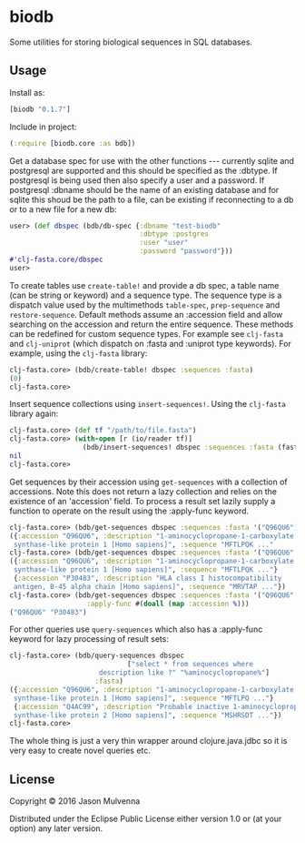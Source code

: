 # biodb

Some utilities for storing biological sequences in SQL databases.

## Usage

Install as:

```clj
[biodb "0.1.7"]
```

Include in project:

```clj
(:require [biodb.core :as bdb])
```

Get a database spec for use with the other functions --- currently
sqlite and postgresql are supported and this should be specified as
the :dbtype. If postgresql is being used then also specify a user and
a password. If postgresql :dbname should be the name of an existing
database and for sqlite this shoud be the path to a file, can be
existing if reconnecting to a db or to a new file for a new db:

```clj
user> (def dbspec (bdb/db-spec {:dbname "test-biodb"
                                :dbtype :postgres
                                :user "user"
                                :password "password"}))
#'clj-fasta.core/dbspec
user>
```

To create tables use `create-table!` and provide a db spec, a table
name (can be string or keyword) and a sequence type. The sequence type
is a dispatch value used by the multimethods `table-spec`,
`prep-sequence` and `restore-sequence`. Default methods assume an
:accession field and allow searching on the accession and return the
entire sequence. These methods can be redefined for custom sequence
types. For example see `clj-fasta` and `clj-uniprot` (which dispatch
on :fasta and :uniprot type keywords). For example, using the
`clj-fasta` library:

```clj
clj-fasta.core> (bdb/create-table! dbspec :sequences :fasta)
(0)
clj-fasta.core>
```

Insert sequence collections using `insert-sequences!`. Using the
`clj-fasta` library again:

```clj
clj-fasta.core> (def tf "/path/to/file.fasta")
clj-fasta.core> (with-open [r (io/reader tf)]
                  (bdb/insert-sequences! dbspec :sequences :fasta (fasta-seq r)))
nil		  
clj-fasta.core>
```

Get sequences by their accession using `get-sequences` with a
collection of accessions. Note this does not return a lazy collection
and relies on the existence of an 'accession' field. To process a
result set lazily supply a function to operate on the result using the
:apply-func keyword.

```clj
clj-fasta.core> (bdb/get-sequences dbspec :sequences :fasta '("Q96QU6"))
({:accession "Q96QU6", :description "1-aminocyclopropane-1-carboxylate
 synthase-like protein 1 [Homo sapiens]", :sequence "MFTLPQK ..."
clj-fasta.core> (bdb/get-sequences dbspec :sequences :fasta '("Q96QU6" "P30483"))
({:accession "Q96QU6", :description "1-aminocyclopropane-1-carboxylate
 synthase-like protein 1 [Homo sapiens]", :sequence "MFTLPQK ..."}
 {:accession "P30483", :description "HLA class I histocompatibility
 antigen, B-45 alpha chain [Homo sapiens]", :sequence "MRVTAP ..."})
clj-fasta.core> (bdb/get-sequences dbspec :sequences :fasta '("Q96QU6" "P30483")
				   :apply-func #(doall (map :accession %)))
("Q96QU6" "P30483")				   
```

For other queries use `query-sequences` which also has a :apply-func
keyword for lazy processing of result sets:

```clj
clj-fasta.core> (bdb/query-sequences dbspec
                 		     ["select * from sequences where
				      description like ?" "%aminocyclopropane%"]
				     :fasta)
({:accession "Q96QU6", :description "1-aminocyclopropane-1-carboxylate
 synthase-like protein 1 [Homo sapiens]", :sequence "MFTLPQ ..."}
 {:accession "Q4AC99", :description "Probable inactive 1-aminocyclopropane-1-carboxylate
 synthase-like protein 2 [Homo sapiens]", :sequence "MSHRSDT ..."})
clj-fasta.core> 
```

The whole thing is just a very thin wrapper around clojure.java.jdbc
so it is very easy to create novel queries etc.

## License

Copyright © 2016 Jason Mulvenna

Distributed under the Eclipse Public License either version 1.0 or (at
your option) any later version.
